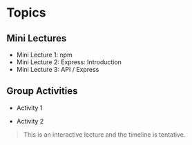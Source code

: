 
# Topics

## Mini Lectures
- Mini Lecture 1: npm
- Mini Lecture 2: Express: Introduction
- Mini Lecture 3: API / Express

## Group Activities
- Activity 1

- Activity 2


> This is an interactive lecture and the timeline is tentative.

